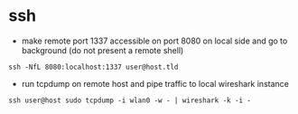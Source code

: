 # ssh
- make remote port 1337 accessible on port 8080 on local side and go to
  background (do not present a remote shell)
```
ssh -NfL 8080:localhost:1337 user@host.tld
```

- run tcpdump on remote host and pipe traffic to local wireshark instance
```
ssh user@host sudo tcpdump -i wlan0 -w - | wireshark -k -i -
```
